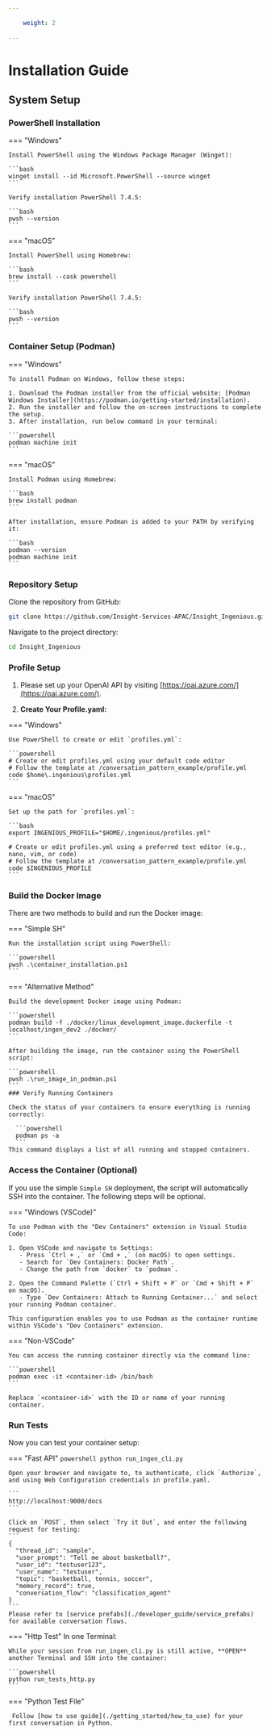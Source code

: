 ```yaml
---

    weight: 2
    
---
```


# Installation Guide

## System Setup


### PowerShell Installation

=== "Windows"

    Install PowerShell using the Windows Package Manager (Winget):

    ```bash
    winget install --id Microsoft.PowerShell --source winget
    ```
    
    Verify installation PowerShell 7.4.5:

    ```bash
    pwsh --version
    ```

=== "macOS"

    Install PowerShell using Homebrew:

    ```bash
    brew install --cask powershell
    ```

    Verify installation PowerShell 7.4.5:

    ```bash
    pwsh --version
    ```


### Container Setup (Podman)

=== "Windows"

    To install Podman on Windows, follow these steps:

    1. Download the Podman installer from the official website: [Podman Windows Installer](https://podman.io/getting-started/installation).
    2. Run the installer and follow the on-screen instructions to complete the setup.
    3. After installation, run below command in your terminal:

    ```powershell    
    podman machine init
    ```


=== "macOS"

    Install Podman using Homebrew:

    ```bash
    brew install podman
    ```

    After installation, ensure Podman is added to your PATH by verifying it:

    ```bash
    podman --version
    podman machine init
    ```


### Repository Setup

Clone the repository from GitHub:

```bash
git clone https://github.com/Insight-Services-APAC/Insight_Ingenious.git
```

Navigate to the project directory:

```bash
cd Insight_Ingenious
```

### Profile Setup
1. Please set up your OpenAI API by visiting [https://oai.azure.com/](https://oai.azure.com/).

2. **Create Your Profile.yaml:**

=== "Windows"

    Use PowerShell to create or edit `profiles.yml`:

    ```powershell
    # Create or edit profiles.yml using your default code editor
    # Follow the template at /conversation_pattern_example/profile.yml
    code $home\.ingenious\profiles.yml
    ```

=== "macOS"

    Set up the path for `profiles.yml`:

    ```bash
    export INGENIOUS_PROFILE="$HOME/.ingenious/profiles.yml"
    
    # Create or edit profiles.yml using a preferred text editor (e.g., nano, vim, or code)
    # Follow the template at /conversation_pattern_example/profile.yml
    code $INGENIOUS_PROFILE
    ```

### Build the Docker Image

There are two methods to build and run the Docker image:

=== "Simple SH"

    Run the installation script using PowerShell:

    ```powershell
    pwsh .\container_installation.ps1
    ```

=== "Alternative Method"

    Build the development Docker image using Podman:

    ```powershell
    podman build -f ./docker/linux_development_image.dockerfile -t localhost/ingen_dev2 ./docker/
    ```

    After building the image, run the container using the PowerShell script:

    ```powershell
    pwsh .\run_image_in_podman.ps1
    ```
    ### Verify Running Containers

    Check the status of your containers to ensure everything is running correctly:
      
      ```powershell
      podman ps -a
      ```
    This command displays a list of all running and stopped containers.



### Access the Container (Optional)

If you use the simple `Simple SH` deployment, the script will automatically SSH into the container.
The following steps will be optional. 

=== "Windows (VSCode)"

    To use Podman with the "Dev Containers" extension in Visual Studio Code:

    1. Open VSCode and navigate to Settings:
       - Press `Ctrl + ,` or `Cmd + ,` (on macOS) to open settings.
       - Search for `Dev Containers: Docker Path`.
       - Change the path from `docker` to `podman`.
    
    2. Open the Command Palette (`Ctrl + Shift + P` or `Cmd + Shift + P` on macOS).
       - Type `Dev Containers: Attach to Running Container...` and select your running Podman container.

    This configuration enables you to use Podman as the container runtime within VSCode's "Dev Containers" extension.

=== "Non-VSCode"

    You can access the running container directly via the command line:

    ```powershell
    podman exec -it <container-id> /bin/bash
    ```

    Replace `<container-id>` with the ID or name of your running container.


### Run Tests

Now you can test your container setup:

=== "Fast API"
    ```powershell
    python run_ingen_cli.py
    ```

    Open your browser and navigate to, to authenticate, click `Authorize`, and using Web Configuration credentials in profile.yaml.
    
    ```
    http://localhost:9000/docs
    ```
    
    Click on `POST`, then select `Try it Out`, and enter the following request for testing:
    ```
    {
      "thread_id": "sample",
      "user_prompt": "Tell me about basketball?",
      "user_id": "testuser123",
      "user_name": "testuser",
      "topic": "basketball, tennis, soccer",
      "memory_record": true,
      "conversation_flow": "classification_agent"
    }
    ```
    Please refer to [service prefabs](./developer_guide/service_prefabs) for available conversation flows. 


=== "Http Test"
    In one Terminal:
  
    While your session from run_ingen_cli.py is still active, **OPEN** another Terminal and SSH into the container:

    ```powershell
    python run_tests_http.py
    ```

=== "Python Test File"

     Follow [how to use guide](./getting_started/how_to_use) for your first conversation in Python. 

